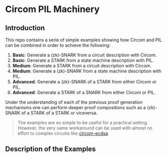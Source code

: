# Circom PIL Machinery

## Introduction

This repo contains a serie of simple examples showing how Circom and PIL can be combined in order to achieve the following:
1. **Basic**: Generate a (zk)-SNARK from a circuit description with Circom.
1. **Basic**: Generate a STARK from a state machine description with PIL.
1. **Medium**: Generate a STARK from a circuit description with Circom.
1. **Medium**: Generate a (zk)-SNARK from a state machine description with PIL. 
1. **Advanced**: Generate a (zk)-SNARK of a STARK from either Circom or PIL.
2. **Advanced**: Generate a STARK of a SNARK from either Circom or PIL.

Under the understanding of each of the previous proof generation mechanisms one can perform deeper proof compositions such as a (zk)-SNARK of a STARK of a STARK or viceversa.

> The examples are so simple to be useful for a practical setting. However, the very same workaround can be used with almost no effort to complex circuits like [circom-ecdsa](https://github.com/0xPARC/circom-ecdsa).

## Description of the Examples